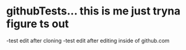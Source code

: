 # githubTests... this is me just tryna figure ts out
-test edit after cloning
-test edit after editing inside of github.com
